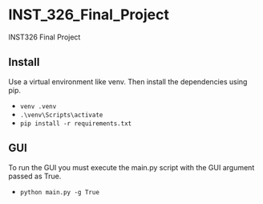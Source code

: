 # INST_326_Final_Project
 INST326 Final Project

 ## Install
 Use a virtual environment like venv. Then install the dependencies using pip.
 - `venv .venv`
 - `.\venv\Scripts\activate`
 - `pip install -r requirements.txt`


## GUI
To run the GUI you must execute the main.py script with the GUI argument passed as True.
- `python main.py -g True`
